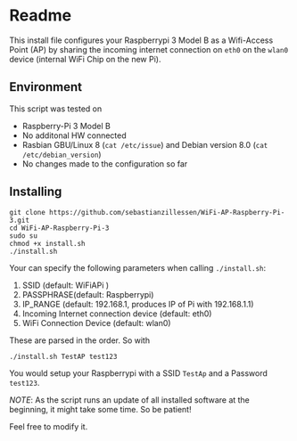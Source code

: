 # Readme

This install file configures your Raspberrypi 3 Model B as a Wifi-Access Point (AP)
by sharing the incoming internet connection on `eth0` on the `wlan0` device
(internal WiFi Chip on the new Pi).

## Environment
This script was tested on 

- Raspberry-Pi 3 Model B
- No additonal HW connected
- Rasbian GBU/Linux 8 (`cat /etc/issue`) and Debian version 8.0 (`cat /etc/debian_version`)
- No changes made to the configuration so far

## Installing
```
git clone https://github.com/sebastianzillessen/WiFi-AP-Raspberry-Pi-3.git
cd WiFi-AP-Raspberry-Pi-3
sudo su
chmod +x install.sh
./install.sh
```

Your can specify the following parameters when calling `./install.sh`:

1. SSID (default: WiFiAPi )
2. PASSPHRASE(default: Raspberrypi)
3. IP_RANGE (default: 192.168.1, produces IP of Pi with 192.168.1.1)
4. Incoming Internet connection device (default: eth0)
5. WiFi Connection Device (default: wlan0)

These are parsed in the order. So with

```
./install.sh TestAP test123
```
You would setup your Raspberrypi with a SSID `TestAp` and a Password `test123`.

*NOTE*: As the script runs an update of all installed software at the beginning, it might take some time. So be patient!






Feel free to modify it.
